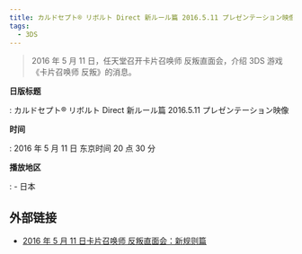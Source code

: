```yaml
---
title: カルドセプト® リボルト Direct 新ルール篇 2016.5.11 プレゼンテーション映像
tags:
  - 3DS
---
```


> 2016 年 5 月 11 日，任天堂召开卡片召唤师 反叛直面会，介绍 3DS 游戏《卡片召唤师 反叛》的消息。

**日版标题**

:   カルドセプト® リボルト Direct 新ルール篇 2016.5.11 プレゼンテーション映像

**时间**

:   2016 年 5 月 11 日 东京时间 20 点 30 分

**播放地区**

:   - 日本

## 外部链接

- [2016 年 5 月 11 日卡片召唤师 反叛直面会：新规则篇](https://www.bilibili.com/video/BV1Yt4y1y7Pt/)
